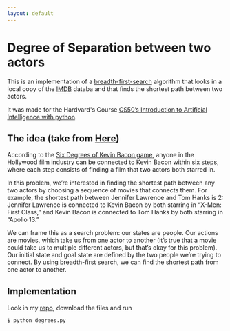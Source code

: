 ```yaml
---
layout: default
---
```

# Degree of Separation between two actors

This is an implementation of a [breadth-first-search](https://en.wikipedia.org/wiki/Breadth-first_search) algorithm that looks in a local copy of the [IMDB](https://www.imdb.com/) databa and that finds the shortest path between two actors. 

It was made for the Hardvard's Course [CS50’s Introduction to Artificial Intelligence with python](https://cs50.harvard.edu/ai/2020/). 

## The idea (take from [Here](https://cs50.harvard.edu/ai/2020/projects/0/degrees/))

According to the [Six Degrees of Kevin Bacon game](https://en.wikipedia.org/wiki/Six_Degrees_of_Kevin_Bacon), anyone in the Hollywood film industry can be connected to Kevin Bacon within six steps, where each step consists of finding a film that two actors both starred in.

In this problem, we’re interested in finding the shortest path between any two actors by choosing a sequence of movies that connects them. For example, the shortest path between Jennifer Lawrence and Tom Hanks is 2: Jennifer Lawrence is connected to Kevin Bacon by both starring in “X-Men: First Class,” and Kevin Bacon is connected to Tom Hanks by both starring in “Apollo 13.”

We can frame this as a search problem: our states are people. Our actions are movies, which take us from one actor to another (it’s true that a movie could take us to multiple different actors, but that’s okay for this problem). Our initial state and goal state are defined by the two people we’re trying to connect. By using breadth-first search, we can find the shortest path from one actor to another.    

## Implementation

Look in my [repo](https://github.com/Marouxet/cs50/tree/degrees), download the files and run 

```
$ python degrees.py
```